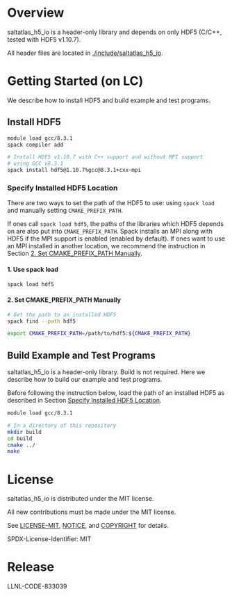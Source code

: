 # Overview

saltatlas_h5_io is a header-only library and depends on only HDF5 (C/C++, tested with HDF5 v1.10.7).

All header files are located in [./include/saltatlas_h5_io](./include/saltatlas_h5_io).

# Getting Started (on LC)

We describe how to install HDF5 and build example and test programs.

## Install HDF5

```bash
module load gcc/8.3.1
spack compiler add

# Install HDF5 v1.10.7 with C++ support and without MPI support
# using GCC v8.3.1
spack install hdf5@1.10.7%gcc@8.3.1+cxx~mpi
```

### Specify Installed HDF5 Location

There are two ways to set the path of the HDF5 to use:
using `spack load` and manually setting `CMAKE_PREFIX_PATH`.

If ones call `spack load hdf5`,
the paths of the libraries which HDF5 depends on are also put into `CMAKE_PREFIX_PATH`.
Spack installs an MPI along with HDF5 if the MPI support is enabled (enabled by default).
If ones want to use an MPI installed in another location,
we recommend the instruction in Section [2. Set CMAKE_PREFIX_PATH Manually](#2-set-cmake_prefix_path-manually).

#### 1. Use spack load

```bash
spack load hdf5
```

#### 2. Set CMAKE_PREFIX_PATH Manually

```bash
# Get the path to an installed HDF5
spack find --path hdf5

export CMAKE_PREFIX_PATH=/path/to/hdf5:${CMAKE_PREFIX_PATH}
```

## Build Example and Test Programs

saltatlas_h5_io is a header-only library.
Build is not required.
Here we describe how to build our example and test programs.

Before following the instruction below,
load the path of an installed HDF5 as described in Section [Specify Installed HDF5 Location](#specify-installed-hdf5-location).

```bash
module load gcc/8.3.1

# In a directory of this repository
mkdir build
cd build
cmake ../
make
```

# License
saltatlas_h5_io is distributed under the MIT license.

All new contributions must be made under the MIT license.

See [LICENSE-MIT](LICENSE-MIT), [NOTICE](NOTICE), and [COPYRIGHT](COPYRIGHT) for
details.

SPDX-License-Identifier: MIT

# Release
LLNL-CODE-833039

